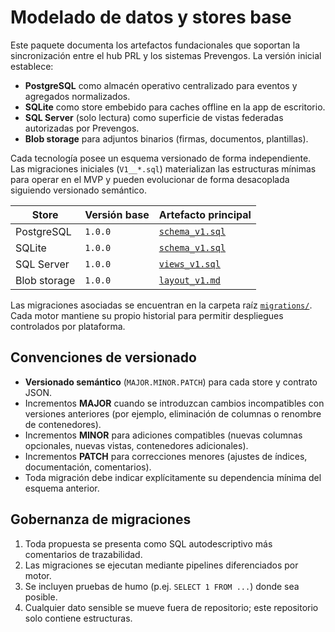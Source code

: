 # Modelado de datos y stores base

Este paquete documenta los artefactos fundacionales que soportan la sincronización entre el hub PRL y los sistemas Prevengos. La versión inicial establece:

- **PostgreSQL** como almacén operativo centralizado para eventos y agregados normalizados.
- **SQLite** como store embebido para caches offline en la app de escritorio.
- **SQL Server** (solo lectura) como superficie de vistas federadas autorizadas por Prevengos.
- **Blob storage** para adjuntos binarios (firmas, documentos, plantillas).

Cada tecnología posee un esquema versionado de forma independiente. Las migraciones iniciales (`V1__*.sql`) materializan las estructuras mínimas para operar en el MVP y pueden evolucionar de forma desacoplada siguiendo versionado semántico.

| Store        | Versión base | Artefacto principal                                    |
|--------------|--------------|--------------------------------------------------------|
| PostgreSQL   | `1.0.0`      | [`schema_v1.sql`](postgresql/schema_v1.sql)             |
| SQLite       | `1.0.0`      | [`schema_v1.sql`](sqlite/schema_v1.sql)                 |
| SQL Server   | `1.0.0`      | [`views_v1.sql`](sqlserver/views_v1.sql)                |
| Blob storage | `1.0.0`      | [`layout_v1.md`](blob-storage/layout_v1.md)             |

Las migraciones asociadas se encuentran en la carpeta raíz [`migrations/`](../../migrations). Cada motor mantiene su propio historial para permitir despliegues controlados por plataforma.

## Convenciones de versionado

- **Versionado semántico** (`MAJOR.MINOR.PATCH`) para cada store y contrato JSON.
- Incrementos **MAJOR** cuando se introduzcan cambios incompatibles con versiones anteriores (por ejemplo, eliminación de columnas o renombre de contenedores).
- Incrementos **MINOR** para adiciones compatibles (nuevas columnas opcionales, nuevas vistas, contenedores adicionales).
- Incrementos **PATCH** para correcciones menores (ajustes de índices, documentación, comentarios).
- Toda migración debe indicar explícitamente su dependencia mínima del esquema anterior.

## Gobernanza de migraciones

1. Toda propuesta se presenta como SQL autodescriptivo más comentarios de trazabilidad.
2. Las migraciones se ejecutan mediante pipelines diferenciados por motor.
3. Se incluyen pruebas de humo (p.ej. `SELECT 1 FROM ...`) donde sea posible.
4. Cualquier dato sensible se mueve fuera de repositorio; este repositorio solo contiene estructuras.
